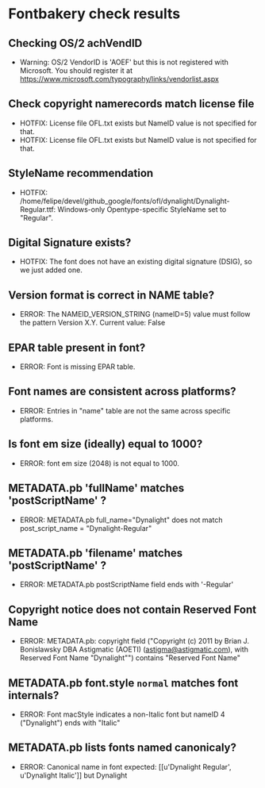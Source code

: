 # Fontbakery check results
## Checking OS/2 achVendID
* Warning: OS/2 VendorID is 'AOEF' but this is not registered with Microsoft. You should register it at https://www.microsoft.com/typography/links/vendorlist.aspx

## Check copyright namerecords match license file
* HOTFIX: License file OFL.txt exists but NameID value is not specified for that.
* HOTFIX: License file OFL.txt exists but NameID value is not specified for that.

## StyleName recommendation
* HOTFIX: /home/felipe/devel/github_google/fonts/ofl/dynalight/Dynalight-Regular.ttf: Windows-only Opentype-specific StyleName set to "Regular".

## Digital Signature exists?
* HOTFIX: The font does not have an existing digital signature (DSIG), so we just added one.

## Version format is correct in NAME table?
* ERROR: The NAMEID_VERSION_STRING (nameID=5) value must follow the pattern Version X.Y. Current value: False

## EPAR table present in font?
* ERROR: Font is missing EPAR table.

## Font names are consistent across platforms?
* ERROR: Entries in "name" table are not the same across specific platforms.

## Is font em size (ideally) equal to 1000?
* ERROR: font em size (2048) is not equal to 1000.

## METADATA.pb 'fullName' matches 'postScriptName' ?
* ERROR: METADATA.pb full_name="Dynalight" does not match post_script_name = "Dynalight-Regular"

## METADATA.pb 'filename' matches 'postScriptName' ?
* ERROR: METADATA.pb postScriptName field ends with '-Regular'

## Copyright notice does not contain Reserved Font Name
* ERROR: METADATA.pb: copyright field ("Copyright (c) 2011 by Brian J. Bonislawsky DBA Astigmatic (AOETI) (astigma@astigmatic.com), with Reserved Font Name "Dynalight"") contains "Reserved Font Name"

## METADATA.pb font.style `normal` matches font internals?
* ERROR: Font macStyle indicates a non-Italic font but nameID 4 ("Dynalight") ends with "Italic"

## METADATA.pb lists fonts named canonicaly?
* ERROR: Canonical name in font expected: [[u'Dynalight Regular', u'Dynalight Italic']] but Dynalight

